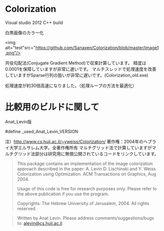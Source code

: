 # Colorization
  
Visual studio 2012 C++ build
  
白黒画像のカラー化

<img alt="test"src="https://github.com/Sanaxen/Colorization/blob/master/image1.png"/>

共役勾配法(Conjugate Gradient Method)で収束計算しています。
精度は0.0001を保障していますが非常に遅いです。
マルチスレッドで処理速度を改善していますがSparse行列の扱いが非常に遅いです。(Colorization_old.exe)

処理速度が約30倍高速になりました。（処理ループの方法を最適化）


# 比較用のビルドに関して
  
Anat_Levin版
  
#define _used_Anat_Levin_VERSION

注）<http://www.cs.huji.ac.il/~yweiss/Colorization/>
著作権：2004年のヘブライ大学エルサレム大学。全著作権所有
マルチグリッド法で計算していますがマルチグリッド法部分は研究用に無償公開されているコードをリンクしています。

>This package contains an implementation of the image colorization approach described in the paper:
>A. Levin D. Lischinski and Y. Weiss Colorization using Optimization.
>ACM Transactions on Graphics, Aug 2004. 
> 
>
>Usage of this code is free for research purposes only. 
>Please refer to the above publication if you use the program.
>
>Copyrights: The Hebrew University of Jerusalem, 2004.
>All rights reserved.

>Written by Anat Levin.
>Please address comments/suggestions/bugs to: <alevin@cs.huji.ac.il>


